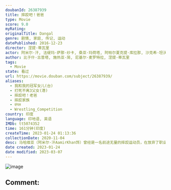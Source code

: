 ```yaml
---
doubanId: 26387939
title: 摔跤吧！爸爸
type: Movie
score: 9.0
myRating: 
originalTitle: Dangal
genre: 剧情, 家庭, 传记, 运动
datePublished: 2016-12-23
director: 涅提·蒂瓦里
actor: 阿米尔·汗, 法缇玛·萨那·纱卡, 桑亚·玛荷塔, 阿帕尔夏克提·库拉那, 沙克希·坦沃, 塞伊拉·沃西, 苏哈妮·巴特纳格尔, 里特维克·萨霍里, 吉里什·库卡尼, 什沙尔·夏尔马, 维万·巴特那
author: 比于什·古普塔, 施热亚·简, 尼基尔·麦罗特拉, 涅提·蒂瓦里
tags:
  - Movie
state: 看过
url: https://movie.douban.com/subject/26387939/
aliases:
  - 我和我的冠军女儿(台)
  - 打死不离3父女(港)
  - 摔跤吧！老爸
  - 摔跤家族
  - दंगल
  - Wrestling_Competition
country: 印度
language: 印地语, 英语
IMDb: tt5074352
time: 161分钟(印度)
createTime: 2023-01-24 01:13:36
collectionDate: 2020-11-04
desc: 马哈维亚（阿米尔·汗AamirKhan饰）曾经是一名前途无量的摔跤运动员，在放弃了职业生涯后，他最大的遗憾就是没有能够替国家赢得金牌。马哈维亚将这份希望寄托在了尚未出生的儿子身上，哪知道妻子接连...
date created: 2023-01-24
date modified: 2023-03-07
---
```


![image](p2401676338.jpg)

Comment:
---
